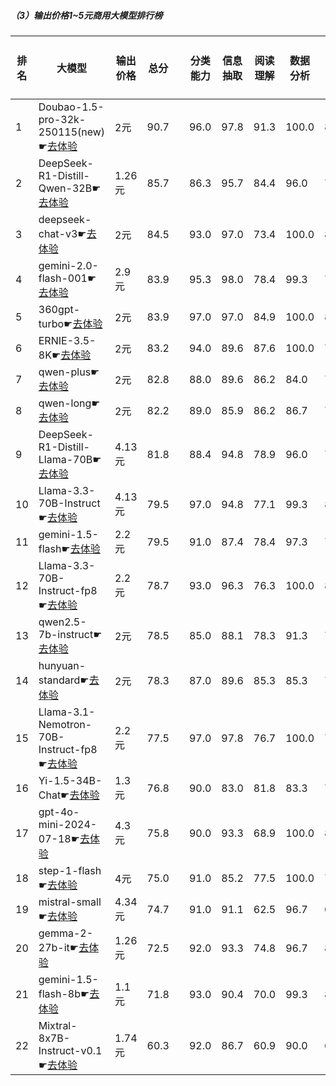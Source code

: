 ##### （3）输出价格1~5元商用大模型排行榜
|排名|大模型|输出价格|总分| |分类能力|信息抽取|阅读理解|数据分析|指令遵从|算术运算|初中数学|符号推理|代词理解|诗词匹配|公务员考试|律师资格考试|高考|常识推理|文本蕴含|成语理解|情感分析|演绎推理|C3中文阅读理解|
|---|-----|-------|---|-|------|-------|------|-------|------|-------|------|-------|-------|------|---------|----------|---|------|-------|------|-------|-------|-----------|
|1|Doubao-1.5-pro-32k-250115(new)☛[去体验](https://easyllm.site/static/modelcompare.html?type=proprietary)|2元|90.7| |96.0|97.8|91.3|                    100.0|89.4|99.2|94.8|90.2|                    93.0|88.3|78.3|71.5|                    92.9|74.7|71.0|91.0|97.9|                    97.6|97.1|
|2|DeepSeek-R1-Distill-Qwen-32B☛[去体验](https://easyllm.site/static/modelcompare.html?type=open-source)|1.26元|85.7| |86.3|95.7|84.4|                    96.0|78.8|94.7|90.2|88.1|                    94.4|88.6|76.2|49.2|                    84.0|75.8|70.2|85.8|97.4|                    95.9|95.8|
|3|deepseek-chat-v3☛[去体验](https://easyllm.site/static/modelcompare.html?type=open-source)|2元|84.5| |93.0|97.0|73.4|                    100.0|84.0|99.0|91.4|90.5|                    94.4|86.8|72.7|39.5|                    75.3|74.7|55.6|89.1|96.7|                    99.2|95.8|
|4|gemini-2.0-flash-001☛[去体验](https://easyllm.site/static/modelcompare.html?type=proprietary)|2.9元|83.9| |95.3|98.0|78.4|                    99.3|79.2|97.7|90.7|88.6|                    87.0|82.0|72.5|38.7|                    79.3|71.7|62.3|89.8|95.3|                    100.0|95.9|
|5|360gpt-turbo☛[去体验](https://easyllm.site/static/modelcompare.html?type=proprietary)|2元|83.9| |97.0|97.0|84.9|                    100.0|83.1|93.8|88.7|80.9|                    89.8|85.8|68.0|42.2|                    73.7|78.8|66.3|86.3|95.7|                    93.5|95.5|
|6|ERNIE-3.5-8K☛[去体验](https://easyllm.site/static/modelcompare.html?type=proprietary)|2元|83.2| |94.0|89.6|87.6|                    100.0|72.0|100.0|81.8|68.8|                    91.3|86.2|71.1|57.1|                    80.9|79.8|63.5|88.8|96.7|                    81.3|95.3|
|7|qwen-plus☛[去体验](https://easyllm.site/static/modelcompare.html?type=proprietary)|2元|82.8| |88.0|89.6|86.2|                    84.0|73.0|93.0|91.4|67.7|                    93.0|86.3|72.0|48.6|                    84.5|75.8|62.3|90.8|95.5|                    91.1|95.4|
|8|qwen-long☛[去体验](https://easyllm.site/static/modelcompare.html?type=proprietary)|2元|82.2| |89.0|85.9|86.2|                    86.7|75.0|83.3|91.3|64.6|                    92.3|86.3|72.5|48.2|                    83.7|72.7|60.7|89.6|95.7|                    90.2|95.5|
|9|DeepSeek-R1-Distill-Llama-70B☛[去体验](https://easyllm.site/static/modelcompare.html?type=open-source)|4.13元|81.8| |88.4|94.8|78.9|                    96.0|73.3|90.0|87.6|86.4|                    95.1|86.0|77.5|35.2|                    74.1|77.8|67.5|75.6|94.5|                    95.1|96.2|
|10|Llama-3.3-70B-Instruct☛[去体验](https://easyllm.site/static/modelcompare.html?type=open-source)|4.13元|79.5| |97.0|94.8|77.1|                    99.3|80.9|93.5|75.8|90.1|                    87.5|79.4|66.4|29.4|                    61.3|70.7|60.3|83.1|96.7|                    95.1|96.9|
|11|gemini-1.5-flash☛[去体验](https://easyllm.site/static/modelcompare.html?type=proprietary)|2.2元|79.5| |91.0|87.4|78.4|                    97.3|77.0|91.8|88.7|83.3|                    88.5|83.9|61.4|24.1|                    69.9|76.8|59.9|89.8|92.7|                    97.6|94.9|
|12|Llama-3.3-70B-Instruct-fp8☛[去体验](https://easyllm.site/static/modelcompare.html?type=open-source)|2.2元|78.7| |93.0|96.3|76.3|                    100.0|83.5|94.2|70.5|89.9|                    87.1|77.2|64.8|28.5|                    60.3|69.7|62.3|82.1|96.9|                    95.1|96.7|
|13|qwen2.5-7b-instruct☛[去体验](https://easyllm.site/static/modelcompare.html?type=open-source)|2元|78.5| |85.0|88.1|78.3|                    91.3|77.0|89.8|79.9|61.7|                    90.6|83.4|59.6|42.5|                    73.1|66.7|64.3|79.4|96.0|                    91.9|91.6|
|14|hunyuan-standard☛[去体验](https://easyllm.site/static/modelcompare.html?type=proprietary)|2元|78.3| |87.0|89.6|85.3|                    85.3|74.0|83.0|80.0|72.3|                    86.8|75.4|68.8|33.1|                    64.7|68.7|70.2|77.9|95.0|                    79.7|90.4|
|15|Llama-3.1-Nemotron-70B-Instruct-fp8☛[去体验](https://easyllm.site/static/modelcompare.html?type=open-source)|2.2元|77.5| |97.0|97.8|76.7|                    100.0|75.8|93.5|64.1|84.6|                    89.2|81.6|63.7|33.1|                    55.8|75.8|62.3|82.3|96.0|                    69.9|96.3|
|16|Yi-1.5-34B-Chat☛[去体验](https://easyllm.site/static/modelcompare.html?type=open-source)|1.3元|76.8| |90.0|83.0|81.8|                    83.3|74.0|79.0|75.6|77.2|                    84.0|81.3|59.0|38.9|                    67.8|74.7|59.5|86.6|96.7|                    61.8|94.0|
|17|gpt-4o-mini-2024-07-18☛[去体验](https://easyllm.site/static/modelcompare.html?type=proprietary)|4.3元|75.8| |90.0|93.3|68.9|                    100.0|83.0|92.7|80.7|65.6|                    84.7|77.7|54.7|23.2|                    60.6|70.7|56.0|83.6|95.5|                    96.7|93.7|
|18|step-1-flash☛[去体验](https://easyllm.site/static/modelcompare.html?type=proprietary)|4元|75.0| |91.0|85.2|77.5|                    100.0|76.7|84.5|69.2|75.3|                    84.7|80.2|58.5|37.7|                    61.9|67.7|62.3|76.4|96.0|                    69.1|92.4|
|19|mistral-small☛[去体验](https://easyllm.site/static/modelcompare.html?type=proprietary)|4.34元|74.7| |91.0|91.1|62.5|                    96.7|65.3|89.5|76.3|76.9|                    90.6|79.7|51.0|21.4|                    48.6|71.0|54.8|82.3|97.6|                    96.7|95.0|
|20|gemma-2-27b-it☛[去体验](https://easyllm.site/static/modelcompare.html?type=open-source)|1.26元|72.5| |92.0|93.3|74.8|                    96.7|83.1|88.3|66.4|74.8|                    80.5|80.0|57.1|22.9|                    53.2|71.7|61.9|82.3|96.4|                    42.3|94.1|
|21|gemini-1.5-flash-8b☛[去体验](https://easyllm.site/static/modelcompare.html?type=proprietary)|1.1元|71.8| |93.0|90.4|70.0|                    99.3|84.7|77.3|81.3|71.7|                    79.1|79.6|51.6|19.6|                    57.8|75.8|55.6|81.6|93.4|                    31.7|92.8|
|22|Mixtral-8x7B-Instruct-v0.1☛[去体验](https://easyllm.site/static/modelcompare.html?type=open-source)|1.74元|60.3| |92.0|86.7|60.9|                    90.0|64.4|69.8|46.8|63.0|                    81.2|73.0|47.8|18.1|                    42.6|62.6|46.8|56.5|87.4|                    0.0|84.9|

<br><br>